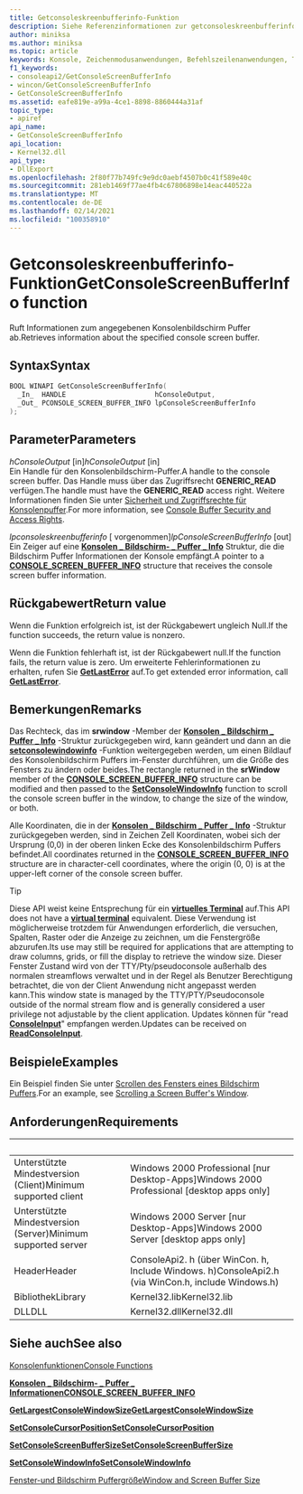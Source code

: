 ```yaml
---
title: Getconsoleskreenbufferinfo-Funktion
description: Siehe Referenzinformationen zur getconsoleskreenbufferinfo-Funktion, die Informationen zum angegebenen Konsolenbildschirm Puffer abruft.
author: miniksa
ms.author: miniksa
ms.topic: article
keywords: Konsole, Zeichenmodusanwendungen, Befehlszeilenanwendungen, Terminalanwendungen, Konsolen-API
f1_keywords:
- consoleapi2/GetConsoleScreenBufferInfo
- wincon/GetConsoleScreenBufferInfo
- GetConsoleScreenBufferInfo
ms.assetid: eafe819e-a99a-4ce1-8898-8860444a31af
topic_type:
- apiref
api_name:
- GetConsoleScreenBufferInfo
api_location:
- Kernel32.dll
api_type:
- DllExport
ms.openlocfilehash: 2f80f77b749fc9e9dc0aebf4507b0c41f589e40c
ms.sourcegitcommit: 281eb1469f77ae4fb4c67806898e14eac440522a
ms.translationtype: MT
ms.contentlocale: de-DE
ms.lasthandoff: 02/14/2021
ms.locfileid: "100358910"
---
```

# <a name="getconsolescreenbufferinfo-function"></a><span data-ttu-id="d083e-104">Getconsoleskreenbufferinfo-Funktion</span><span class="sxs-lookup"><span data-stu-id="d083e-104">GetConsoleScreenBufferInfo function</span></span>

<span data-ttu-id="d083e-105">Ruft Informationen zum angegebenen Konsolenbildschirm Puffer ab.</span><span class="sxs-lookup"><span data-stu-id="d083e-105">Retrieves information about the specified console screen buffer.</span></span>

## <a name="syntax"></a><span data-ttu-id="d083e-106">Syntax</span><span class="sxs-lookup"><span data-stu-id="d083e-106">Syntax</span></span>

```C
BOOL WINAPI GetConsoleScreenBufferInfo(
  _In_  HANDLE                      hConsoleOutput,
  _Out_ PCONSOLE_SCREEN_BUFFER_INFO lpConsoleScreenBufferInfo
);
```

## <a name="parameters"></a><span data-ttu-id="d083e-107">Parameter</span><span class="sxs-lookup"><span data-stu-id="d083e-107">Parameters</span></span>

<span data-ttu-id="d083e-108">*hConsoleOutput* \[in\]</span><span class="sxs-lookup"><span data-stu-id="d083e-108">*hConsoleOutput* \[in\]</span></span>  
<span data-ttu-id="d083e-109">Ein Handle für den Konsolenbildschirm-Puffer.</span><span class="sxs-lookup"><span data-stu-id="d083e-109">A handle to the console screen buffer.</span></span> <span data-ttu-id="d083e-110">Das Handle muss über das Zugriffsrecht **GENERIC\_READ** verfügen.</span><span class="sxs-lookup"><span data-stu-id="d083e-110">The handle must have the **GENERIC\_READ** access right.</span></span> <span data-ttu-id="d083e-111">Weitere Informationen finden Sie unter [Sicherheit und Zugriffsrechte für Konsolenpuffer](console-buffer-security-and-access-rights.md).</span><span class="sxs-lookup"><span data-stu-id="d083e-111">For more information, see [Console Buffer Security and Access Rights](console-buffer-security-and-access-rights.md).</span></span>

<span data-ttu-id="d083e-112">*lpconsoleskreenbufferinfo* \[ vorgenommen\]</span><span class="sxs-lookup"><span data-stu-id="d083e-112">*lpConsoleScreenBufferInfo* \[out\]</span></span>  
<span data-ttu-id="d083e-113">Ein Zeiger auf eine [**Konsolen \_ Bildschirm- \_ Puffer \_ Info**](console-screen-buffer-info-str.md) Struktur, die die Bildschirm Puffer Informationen der Konsole empfängt.</span><span class="sxs-lookup"><span data-stu-id="d083e-113">A pointer to a [**CONSOLE\_SCREEN\_BUFFER\_INFO**](console-screen-buffer-info-str.md) structure that receives the console screen buffer information.</span></span>

## <a name="return-value"></a><span data-ttu-id="d083e-114">Rückgabewert</span><span class="sxs-lookup"><span data-stu-id="d083e-114">Return value</span></span>

<span data-ttu-id="d083e-115">Wenn die Funktion erfolgreich ist, ist der Rückgabewert ungleich Null.</span><span class="sxs-lookup"><span data-stu-id="d083e-115">If the function succeeds, the return value is nonzero.</span></span>

<span data-ttu-id="d083e-116">Wenn die Funktion fehlerhaft ist, ist der Rückgabewert null.</span><span class="sxs-lookup"><span data-stu-id="d083e-116">If the function fails, the return value is zero.</span></span> <span data-ttu-id="d083e-117">Um erweiterte Fehlerinformationen zu erhalten, rufen Sie [**GetLastError**](/windows/win32/api/errhandlingapi/nf-errhandlingapi-getlasterror) auf.</span><span class="sxs-lookup"><span data-stu-id="d083e-117">To get extended error information, call [**GetLastError**](/windows/win32/api/errhandlingapi/nf-errhandlingapi-getlasterror).</span></span>

## <a name="remarks"></a><span data-ttu-id="d083e-118">Bemerkungen</span><span class="sxs-lookup"><span data-stu-id="d083e-118">Remarks</span></span>

<span data-ttu-id="d083e-119">Das Rechteck, das im **srwindow** -Member der [**Konsolen \_ Bildschirm \_ Puffer \_ Info**](console-screen-buffer-info-str.md) -Struktur zurückgegeben wird, kann geändert und dann an die [**setconsolewindowinfo**](setconsolewindowinfo.md) -Funktion weitergegeben werden, um einen Bildlauf des Konsolenbildschirm Puffers im-Fenster durchführen, um die Größe des Fensters zu ändern oder beides.</span><span class="sxs-lookup"><span data-stu-id="d083e-119">The rectangle returned in the **srWindow** member of the [**CONSOLE\_SCREEN\_BUFFER\_INFO**](console-screen-buffer-info-str.md) structure can be modified and then passed to the [**SetConsoleWindowInfo**](setconsolewindowinfo.md) function to scroll the console screen buffer in the window, to change the size of the window, or both.</span></span>

<span data-ttu-id="d083e-120">Alle Koordinaten, die in der [**Konsolen \_ Bildschirm \_ Puffer \_ Info**](console-screen-buffer-info-str.md) -Struktur zurückgegeben werden, sind in Zeichen Zell Koordinaten, wobei sich der Ursprung (0,0) in der oberen linken Ecke des Konsolenbildschirm Puffers befindet.</span><span class="sxs-lookup"><span data-stu-id="d083e-120">All coordinates returned in the [**CONSOLE\_SCREEN\_BUFFER\_INFO**](console-screen-buffer-info-str.md) structure are in character-cell coordinates, where the origin (0, 0) is at the upper-left corner of the console screen buffer.</span></span>

> [!TIP]
> <span data-ttu-id="d083e-121">Diese API weist keine Entsprechung für ein **[virtuelles Terminal](console-virtual-terminal-sequences.md)** auf.</span><span class="sxs-lookup"><span data-stu-id="d083e-121">This API does not have a **[virtual terminal](console-virtual-terminal-sequences.md)** equivalent.</span></span> <span data-ttu-id="d083e-122">Diese Verwendung ist möglicherweise trotzdem für Anwendungen erforderlich, die versuchen, Spalten, Raster oder die Anzeige zu zeichnen, um die Fenstergröße abzurufen.</span><span class="sxs-lookup"><span data-stu-id="d083e-122">Its use may still be required for applications that are attempting to draw columns, grids, or fill the display to retrieve the window size.</span></span> <span data-ttu-id="d083e-123">Dieser Fenster Zustand wird von der TTY/Pty/pseudoconsole außerhalb des normalen streamflows verwaltet und in der Regel als Benutzer Berechtigung betrachtet, die von der Client Anwendung nicht angepasst werden kann.</span><span class="sxs-lookup"><span data-stu-id="d083e-123">This window state is managed by the TTY/PTY/Pseudoconsole outside of the normal stream flow and is generally considered a user privilege not adjustable by the client application.</span></span> <span data-ttu-id="d083e-124">Updates können für "read [**ConsoleInput**](readconsoleinput.md)" empfangen werden.</span><span class="sxs-lookup"><span data-stu-id="d083e-124">Updates can be received on [**ReadConsoleInput**](readconsoleinput.md).</span></span>

## <a name="examples"></a><span data-ttu-id="d083e-125">Beispiele</span><span class="sxs-lookup"><span data-stu-id="d083e-125">Examples</span></span>

<span data-ttu-id="d083e-126">Ein Beispiel finden Sie unter [Scrollen des Fensters eines Bildschirm Puffers](scrolling-a-screen-buffer-s-window.md).</span><span class="sxs-lookup"><span data-stu-id="d083e-126">For an example, see [Scrolling a Screen Buffer's Window](scrolling-a-screen-buffer-s-window.md).</span></span>

## <a name="requirements"></a><span data-ttu-id="d083e-127">Anforderungen</span><span class="sxs-lookup"><span data-stu-id="d083e-127">Requirements</span></span>

| &nbsp; | &nbsp; |
|-|-|
| <span data-ttu-id="d083e-128">Unterstützte Mindestversion (Client)</span><span class="sxs-lookup"><span data-stu-id="d083e-128">Minimum supported client</span></span> | <span data-ttu-id="d083e-129">Windows 2000 Professional \[nur Desktop-Apps\]</span><span class="sxs-lookup"><span data-stu-id="d083e-129">Windows 2000 Professional \[desktop apps only\]</span></span> |
| <span data-ttu-id="d083e-130">Unterstützte Mindestversion (Server)</span><span class="sxs-lookup"><span data-stu-id="d083e-130">Minimum supported server</span></span> | <span data-ttu-id="d083e-131">Windows 2000 Server \[nur Desktop-Apps\]</span><span class="sxs-lookup"><span data-stu-id="d083e-131">Windows 2000 Server \[desktop apps only\]</span></span> |
| <span data-ttu-id="d083e-132">Header</span><span class="sxs-lookup"><span data-stu-id="d083e-132">Header</span></span> | <span data-ttu-id="d083e-133">ConsoleApi2. h (über WinCon. h, Include Windows. h)</span><span class="sxs-lookup"><span data-stu-id="d083e-133">ConsoleApi2.h (via WinCon.h, include Windows.h)</span></span> |
| <span data-ttu-id="d083e-134">Bibliothek</span><span class="sxs-lookup"><span data-stu-id="d083e-134">Library</span></span> | <span data-ttu-id="d083e-135">Kernel32.lib</span><span class="sxs-lookup"><span data-stu-id="d083e-135">Kernel32.lib</span></span> |
| <span data-ttu-id="d083e-136">DLL</span><span class="sxs-lookup"><span data-stu-id="d083e-136">DLL</span></span> | <span data-ttu-id="d083e-137">Kernel32.dll</span><span class="sxs-lookup"><span data-stu-id="d083e-137">Kernel32.dll</span></span> |

## <a name="see-also"></a><span data-ttu-id="d083e-138">Siehe auch</span><span class="sxs-lookup"><span data-stu-id="d083e-138">See also</span></span>

[<span data-ttu-id="d083e-139">Konsolenfunktionen</span><span class="sxs-lookup"><span data-stu-id="d083e-139">Console Functions</span></span>](console-functions.md)

[<span data-ttu-id="d083e-140">**Konsolen \_ Bildschirm- \_ Puffer \_ Informationen**</span><span class="sxs-lookup"><span data-stu-id="d083e-140">**CONSOLE\_SCREEN\_BUFFER\_INFO**</span></span>](console-screen-buffer-info-str.md)

[<span data-ttu-id="d083e-141">**GetLargestConsoleWindowSize**</span><span class="sxs-lookup"><span data-stu-id="d083e-141">**GetLargestConsoleWindowSize**</span></span>](getlargestconsolewindowsize.md)

[<span data-ttu-id="d083e-142">**SetConsoleCursorPosition**</span><span class="sxs-lookup"><span data-stu-id="d083e-142">**SetConsoleCursorPosition**</span></span>](setconsolecursorposition.md)

[<span data-ttu-id="d083e-143">**SetConsoleScreenBufferSize**</span><span class="sxs-lookup"><span data-stu-id="d083e-143">**SetConsoleScreenBufferSize**</span></span>](setconsolescreenbuffersize.md)

[<span data-ttu-id="d083e-144">**SetConsoleWindowInfo**</span><span class="sxs-lookup"><span data-stu-id="d083e-144">**SetConsoleWindowInfo**</span></span>](setconsolewindowinfo.md)

[<span data-ttu-id="d083e-145">Fenster-und Bildschirm Puffergröße</span><span class="sxs-lookup"><span data-stu-id="d083e-145">Window and Screen Buffer Size</span></span>](window-and-screen-buffer-size.md)